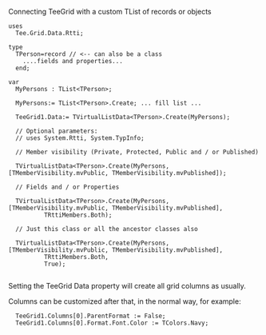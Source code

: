 Connecting TeeGrid with a custom TList of records or objects

```delphi
uses
  Tee.Grid.Data.Rtti;
  
type
  TPerson=record // <-- can also be a class
    ....fields and properties...
  end;
  
var
  MyPersons : TList<TPerson>;
  
  MyPersons:= TList<TPerson>.Create; ... fill list ...
  
  TeeGrid1.Data:= TVirtualListData<TPerson>.Create(MyPersons);
  
  // Optional parameters:
  // uses System.Rtti, System.TypInfo;
  
  // Member visibility (Private, Protected, Public and / or Published)
  
  TVirtualListData<TPerson>.Create(MyPersons, [TMemberVisibility.mvPublic, TMemberVisibility.mvPublished]);
  
  // Fields and / or Properties
  
  TVirtualListData<TPerson>.Create(MyPersons, [TMemberVisibility.mvPublic, TMemberVisibility.mvPublished],
          TRttiMembers.Both);
          
  // Just this class or all the ancestor classes also
  
  TVirtualListData<TPerson>.Create(MyPersons, [TMemberVisibility.mvPublic, TMemberVisibility.mvPublished],
          TRttiMembers.Both,
          True);
  
```

Setting the TeeGrid Data property will create all grid columns as usually.

Columns can be customized after that, in the normal way, for example:

```delphi
  TeeGrid1.Columns[0].ParentFormat := False;
  TeeGrid1.Columns[0].Format.Font.Color := TColors.Navy;
```
